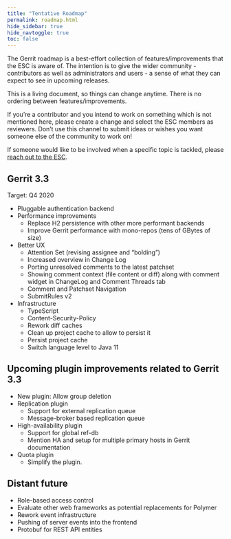 ```yaml
---
title: "Tentative Roadmap"
permalink: roadmap.html
hide_sidebar: true
hide_navtoggle: true
toc: false
---
```


The Gerrit roadmap is a best-effort collection of features/improvements that the ESC is aware of.
The intention is to give the wider community - contributors as well as administrators and users - a
sense of what they can expect to see in upcoming releases.

This is a living document, so things can change anytime. There is no ordering between
features/improvements.

If you’re a contributor and you intend to work on something which is not mentioned here, please
create a change and select the ESC members as reviewers. Don’t use this channel to submit ideas or
wishes you want someone else of the community to work on!

If someone would like to be involved when a specific topic is tackled, please
[reach out to the ESC](https://gerrit-documentation.storage.googleapis.com/Documentation/3.1.0/dev-roles.html#steering-committee-member).

## Gerrit 3.3
Target: Q4 2020

* Pluggable authentication backend
* Performance improvements
  * Replace H2 persistence with other more performant backends
  * Improve Gerrit performance with mono-repos (tens of GBytes of size)
* Better UX
  * Attention Set (revising assignee and “bolding”)
  * Increased overview in Change Log
  * Porting unresolved comments to the latest patchset
  * Showing comment context (file content or diff) along with comment widget in ChangeLog and
    Comment Threads tab
  * Comment and Patchset Navigation
  * SubmitRules v2
* Infrastructure
  * TypeScript
  * Content-Security-Policy
  * Rework diff caches
  * Clean up project cache to allow to persist it
  * Persist project cache
  * Switch language level to Java 11

## Upcoming plugin improvements related to Gerrit 3.3
* New plugin: Allow group deletion
* Replication plugin
  * Support for external replication queue
  * Message-broker based replication queue
* High-availability plugin
  * Support for global ref-db
  * Mention HA and setup for multiple primary hosts in Gerrit documentation
* Quota plugin
  * Simplify the plugin.

## Distant future
* Role-based access control
* Evaluate other web frameworks as potential replacements for Polymer
* Rework event infrastructure
* Pushing of server events into the frontend
* Protobuf for REST API entities
